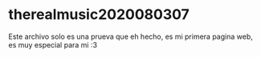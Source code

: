 # therealmusic2020080307
Este archivo solo es una prueva que eh hecho, es mi primera pagina web, es muy especial para mi :3

